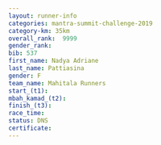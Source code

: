 ```yaml
---
layout: runner-info 
categories: mantra-summit-challenge-2019 
category-km: 35km 
overall_rank:  9999
gender_rank: 
bib: 537
first_name: Nadya Adriane
last_name: Pattiasina
gender: F
team_name: Mahitala Runners
start_(t1): 
mbah_kamad_(t2): 
finish_(t3): 
race_time: 
status: DNS
certificate: 
---
```

